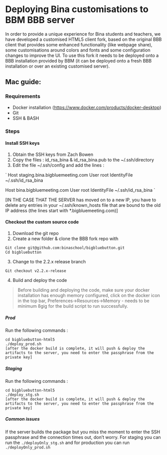 # Deploying Bina customisations to BBM BBB server

In order to provide a unique experience for Bina students and teachers, we have developed a customised HTML5 client fork, based on the original BBB client that provides some enhanced functionality (like webpage share), some customisations around colors and fonts and some configuration changes to improve the UI. To use this fork it needs to be deployed onto a BBB installation provided by BBM (it can be deployed onto a fresh BBB installation or over an existing customised server).

## Mac guide:
### Requirements
* Docker installation (https://www.docker.com/products/docker-desktop)
* Git
* SSH & BASH

### Steps

#### Install SSH keys

1. Obtain the SSH keys from Zach Bowen
2. Copy the files : id_rsa_bina & id_rsa_bina.pub to the ~/.ssh/directory
4. Edit the file ~/.ssh/config and add the lines :

`
Host staging.bina.bigbluemeeting.com
     User root
     IdentityFile ~/.ssh/id_rsa_bina

Host bina.bigbluemeeting.com
     User root
     IdentityFile ~/.ssh/id_rsa_bina
`

[IN THE CASE THAT THE SERVER has moved on to a new IP, you have to delete any entries in your ~/.ssh/known_hosts file that are bound to the old IP address (the lines start with *.bigbluemeeting.com)]

#### Checkout the custom source code 

1. Download the git repo
2. Create a new folder & clone the BBB fork repo with
```
Git clone git@github.com:binaschool/bigbluebutton.git
Cd bigbluebutton
```
3. Change to the 2.2.x release branch
```
Git checkout v2.2.x-release
```
4. Build and deploy the code

> Before building and deploying the code, make sure your docker installation has enough memory configured, click on the docker icon in the top bar, Preferences->Resources->Memory - needs to be minimum 8gig for the build script to run successfully.

##### Prod
Run the following commands :
```
cd bigbluebutton-html5
./deploy_prod.sh
[after the docker build is complete, it will push & deploy the artifacts to the server, you need to enter the passphrase from the private key]
```

##### Staging
Run the following commands :
```
cd bigbluebutton-html5
./deploy_stg.sh
[after the docker build is complete, it will push & deploy the artifacts to the server, you need to enter the passphrase from the private key]
```

##### Common issues
If the server builds the package but you miss the moment to enter the SSH passphrase and the connection times out, don’t worry. For staging you can run the `./deployOnly_stg.sh` and for production you can run `./deployOnly_prod.sh`
